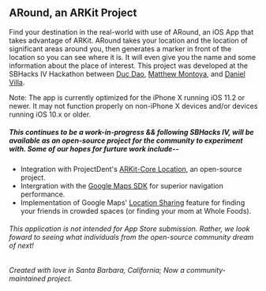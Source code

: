 ## ARound, an ARKit Project

Find your destination in the real-world with use of ARound, an iOS App that takes advantage of ARKit. ARound takes your location and the location of significant areas around you, then generates a marker in front of the location so you can see where it is. It will even give you the name and some information about the place of interest. This project was developed at the SBHacks IV Hackathon between [Duc Dao](https://ducdao.io/), [Matthew Montoya](https://bit.ly/msmontoya2), and [Daniel Villa](https://github.com/djvilla).

Note: The app is currently optimized for the iPhone X running iOS 11.2 or newer. It may not function properly on non-iPhone X devices and/or devices running iOS 10.x or older.

##### This continues to be a work-in-progress && following SBHacks IV, will be available as an open-source project for the community to experiment with. Some of our hopes for furture work include--

* Integration with ProjectDent's [ARKit-Core Location](https://github.com/ProjectDent/ARKit-CoreLocation), an open-source project.
* Intergration with the [Google Maps SDK](https://developers.google.com/maps/documentation/ios-sdk/) for superior navigation performance.
* Implementation of Google Maps' [Location Sharing](https://blog.google/products/maps/share-your-trips-and-real-time-location-google-maps/) feature for finding your friends in crowded spaces (or finding your mom at Whole Foods). 

###### This application is not intended for App Store submission. Rather, we look foward to seeing what individuals from the open-source community dream of next!
###### Created with love in Santa Barbara, California; Now a community-maintained project.
